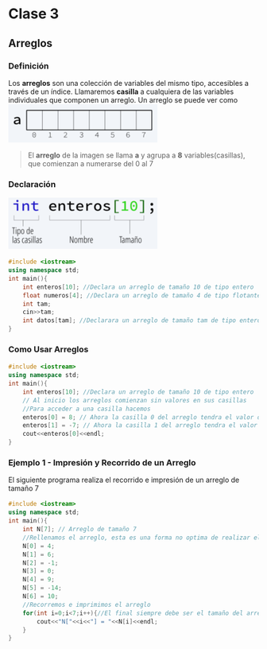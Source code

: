 # Clase 3
## Arreglos
### Definición
Los **arreglos** son una colección de variables del mismo tipo, accesibles a través de un índice. Llamaremos **casilla** a cualquiera de las variables individuales que componen un arreglo.
Un arreglo se puede ver como <br>
<img src="img/array1.png" width="300">
>El **arreglo** de la imagen se llama **a** y agrupa a **8** variables(casillas), que comienzan a numerarse del 0 al 7

### Declaración
<img src="img/array2.png" width="300">

```cpp
#include <iostream>
using namespace std;
int main(){
	int enteros[10]; //Declara un arreglo de tamaño 10 de tipo entero
	float numeros[4]; //Declara un arreglo de tamaño 4 de tipo flotante
	int tam;
	cin>>tam;
	int datos[tam]; //Declarara un arreglo de tamaño tam de tipo entero
}
```

### Como Usar Arreglos
```cpp
#include <iostream>
using namespace std;
int main(){
	int enteros[10]; //Declara un arreglo de tamaño 10 de tipo entero
	// Al inicio los arreglos comienzan sin valores en sus casillas
	//Para acceder a una casilla hacemos
	enteros[0] = 8; // Ahora la casilla 0 del arreglo tendra el valor de 8
	enteros[1] = -7; // Ahora la casilla 1 del arreglo tendra el valor de -7
	cout<<enteros[0]<<endl; 
}
```

### Ejemplo 1 - Impresión y Recorrido de un Arreglo
El siguiente programa realiza el recorrido e impresión de un arreglo de tamaño 7
```cpp
#include <iostream>
using namespace std;
int main(){
	int N[7]; // Arreglo de tamaño 7
	//Rellenamos el arreglo, esta es una forma no optima de realizar el rellenado, tambien toma en cuenta que puedes utilizar un for para llenarlo.
	N[0] = 4;
	N[1] = 6;
	N[2] = -1;
	N[3] = 0;
	N[4] = 9;
	N[5] = -14;
	N[6] = 10;
	//Recorremos e imprimimos el arreglo
	for(int i=0;i<7;i++){//El final siempre debe ser el tamaño del arreglo
		cout<<"N["<<i<<"] = "<<N[i]<<endl;
	}
}
```

